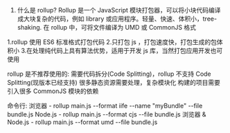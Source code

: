 1. 什么是 rollup?
Rollup 是一个 JavaScript 模块打包器，可以将小块代码编译成大块复杂的代码，例如 library 或应用程序。轻量、快速、体积小，tree-shaking.
在 rollup 中，可将文件编译为 UMD 或 CommonJS 格式

1.rollup 使用 ES6 标准格式打包代码
2.只打包 js ，打包速度快，打包生成的包体积小
3.在处理纯代码上具有算法优势，适用于开发 js 库，当然打包应用开发也可使用

rollup 是不推荐使用的:
需要代码拆分(Code Splitting)，rollup 不支持 Code Splitting(现版本已经支持)
很多静态资源需要处理，复杂模块化
构建的项目需要引入很多 CommonJS 模块的依赖


命令行: 
浏览器 - rollup main.js --format iife --name "myBundle" --file bundle.js
Node.js - rollup main.js --format cjs --file bundle.js
浏览器 & Node.js - rollup main.js --format umd --file bundle.js




